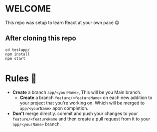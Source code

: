 # WELCOME

This repo was setup to learn React at your own pace :yum:

## After cloning this repo

```javasript
cd testapp/
npm install
npm start
```

# Rules :eyes:

* **Create** a branch `app/<yourName>`, This will be you Main branch.
  - **Create** a branch `feature/<featureName>` on each new addition to your project that you're working on. Which will be merged to `app/<yourName>` apon completion.
* **Don't** merge directly. commit and push your changes to your `feature/<featureName` and then create a pull request from it to your `app/<yourName>` branch.

